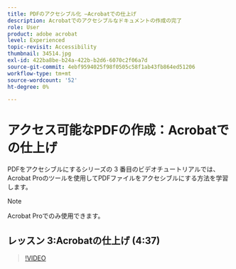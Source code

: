 ```yaml
---
title: PDFのアクセシブル化 —Acrobatでの仕上げ
description: Acrobatでのアクセシブルなドキュメントの作成の完了
role: User
product: adobe acrobat
level: Experienced
topic-revisit: Accessibility
thumbnail: 34514.jpg
exl-id: 422ba8be-b24a-422b-b2d6-6070c2f06a7d
source-git-commit: 4ebf9594025f98f0505c58f1ab43fb864ed51206
workflow-type: tm+mt
source-wordcount: '52'
ht-degree: 0%

---
```


# アクセス可能なPDFの作成：Acrobatでの仕上げ

PDFをアクセシブルにするシリーズの 3 番目のビデオチュートリアルでは、Acrobat Proのツールを使用してPDFファイルをアクセシブルにする方法を学習します。

>[!NOTE]
>
>Acrobat Proでのみ使用できます。

## レッスン 3:Acrobatの仕上げ (4:37)

>[!VIDEO](https://video.tv.adobe.com/v/34514?quality=12&learn=on&hidetitle=true)
